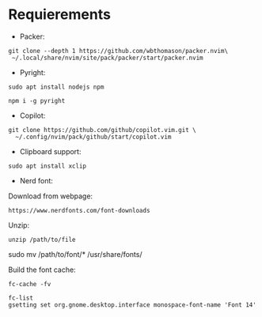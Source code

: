 # Requierements

- Packer:
```
git clone --depth 1 https://github.com/wbthomason/packer.nvim\
 ~/.local/share/nvim/site/pack/packer/start/packer.nvim
```

- Pyright:
```
sudo apt install nodejs npm
```
```
npm i -g pyright
```

- Copilot:
```
git clone https://github.com/github/copilot.vim.git \
  ~/.config/nvim/pack/github/start/copilot.vim
```

- Clipboard support:
```
sudo apt install xclip
```

- Nerd font:

Download from webpage:
```
https://www.nerdfonts.com/font-downloads
```

Unzip:
```
unzip /path/to/file
```
sudo mv /path/to/font/* /usr/share/fonts/

Build the font cache:
```
fc-cache -fv
```

```
fc-list
gsetting set org.gnome.desktop.interface monospace-font-name 'Font 14'
```
